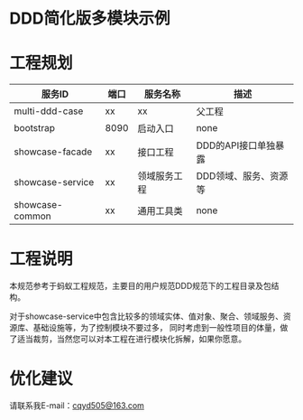 # DDD简化版多模块示例


# 工程规划

| 服务ID | 端口   | 服务名称   | 描述            |
|--------|------|--------|---------------|
| multi-ddd-case   | xx   | xx     | 父工程           |
| bootstrap  | 8090 | 启动入口   | none          |
| showcase-facade   | xx   | 接口工程   | DDD的API接口单独暴露 |
| showcase-service | xx   | 领域服务工程 | DDD领域、服务、资源等  |
| showcase-common | xx   | 通用工具类  | none     |

# 工程说明
本规范参考于蚂蚁工程规范，主要目的用户规范DDD规范下的工程目录及包结构。

对于showcase-service中包含比较多的领域实体、值对象、聚合、领域服务、资源库、基础设施等，为了控制模块不要过多，
同时考虑到一般性项目的体量，做了适当裁剪，当然您可以对本工程在进行模块化拆解，如果你愿意。

# 优化建议
请联系我E-mail：cqyd505@163.com